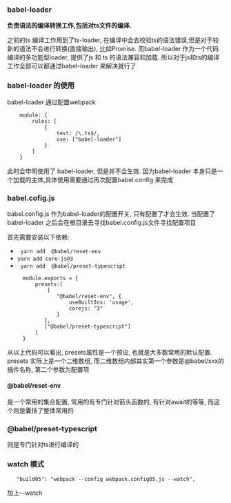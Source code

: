 ### babel-loader 

**负责语法的编译转换工作,包括对ts文件的编译.**

之前的ts 编译工作用到了ts-loader, 在编译中会去校验ts的语法错误,但是对于较新的语法不会进行转换(直接输出), 比如Promise.  而babel-loader
作为一个代码编译的多功能型loader, 提供了js 和 ts 的语法兼容和加载.  所以对于js和ts的编译工作全部可以都通过babel-loader 来解决就行了

### babel-loader 的使用

babel-loader 通过配置webpack 

```
    module: {
        rules: [
            {
                test: /\.ts$/,
                use: ["babel-loader"]
            }
        ]
    }
```

此时会申明使用了 babel-loader, 但是并不会生效. 因为babel-loader 本身只是一个加载的主体,具体使用需要通过再次配置babel.config 来完成


### babel.cofig.js 

babel.config.js 作为babel-loader的配置开关, 只有配置了才会生效.  当配置了babel-loader 之后会在根目录去寻找babel.config.js文件寻找配置项目

首先需要安装以下依赖:
- ``` yarn add  @babel/reset-env```
- ``` yarn add core-js@3 ```
- ``` yarn add  @babel/preset-typescript```

```
     module.exports = {
         presets:[
             [
                "@babel/reset-env", {
                    useBuiltIns: 'usage',
                    corejs: "3"
                }
            ],
            ["@babel/preset-typescript"]
         ] 
     }
```

从以上代码可以看出, presets属性是一个预设, 也就是大多数常用的默认配置.  presets 实际上是一个二维数组, 而二维数组内部其实第一个参数是@babel/xxx的插件名称, 第二个参数为配置项


#### @babel/reset-env

是一个常用的集合配置, 常用的有专门针对箭头函数的, 有针对await的等等, 而这个则是囊括了整体常用的

### @babel/preset-typescript

则是专门针对ts进行编译的


### watch 模式

```
   "build05": "webpack --config webpack.config05.js --watch",
```

加上--watch